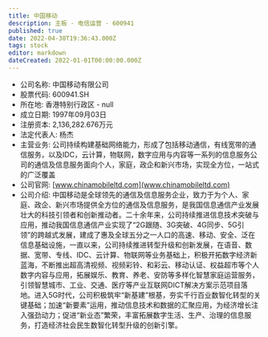 ```yaml
---
title: 中国移动
description: 主板 - 电信运营 - 600941
published: true
date: 2022-04-30T19:36:43.000Z
tags: stock
editor: markdown
dateCreated: 2022-01-01T00:00:00.000Z
---
```


- 公司名称: 中国移动有限公司
- 股票代码: 600941.SH
- 所在地: 香港特别行政区 - null
- 成立日期: 1997年09月03日
- 注册资本: 2,136,282.676万元
- 法定代表人: 杨杰
- 主营业务: 公司持续构建基础网络能力，形成了包括移动通信，有线宽带的通信服务，以及IDC，云计算，物联网，数字应用与内容等一系列的信息服务公司的通信及信息服务面向个人，家庭，政企和新兴市场，实现全方位，一站式的广泛覆盖
- 公司官网: [www.chinamobileltd.com](www.chinamobileltd.com)
- 公司介绍: 中国移动是全球领先的通信及信息服务企业，致力于为个人、家庭、政企、新兴市场提供全方位的通信及信息服务，是我国信息通信产业发展壮大的科技引领者和创新推动者。二十余年来，公司持续推进信息技术突破与应用，推动我国信息通信产业实现了“2G跟随、3G突破、4G同步、5G引领”的跨越式发展，建成了惠及全球五分之一人口的高速、移动、安全、泛在信息基础设施，一直以来，公司持续推进转型升级和创新发展，在语音、数据、宽带、专线、IDC、云计算、物联网等业务基础上，积极开拓数字经济新蓝海，不断推出超高清视频、视频彩铃、和彩云、移动认证、权益超市等个人数字内容与应用，拓展娱乐、教育、养老、安防等多样化智慧家庭运营服务，引领智慧城市、工业、交通、医疗等产业互联网DICT解决方案示范项目落地。进入5G时代，公司积极筑牢“新基建”根基，夯实千行百业数智化转型的关键基础；加速“新要素”运用，推动信息技术和数据的汇聚应用，为经济增长注入强劲动力；促进“新业态”繁荣，丰富拓展数字生活、生产、治理的信息服务，打造经济社会民生数智化转型升级的创新引擎。


